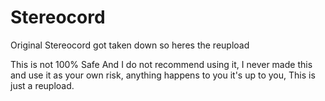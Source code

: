 # Stereocord
Original Stereocord got taken down so heres the reupload


This is not 100% Safe And I do not recommend using it, I never made this and use it as your own risk, anything happens to you it's up to you, This is just a reupload.
